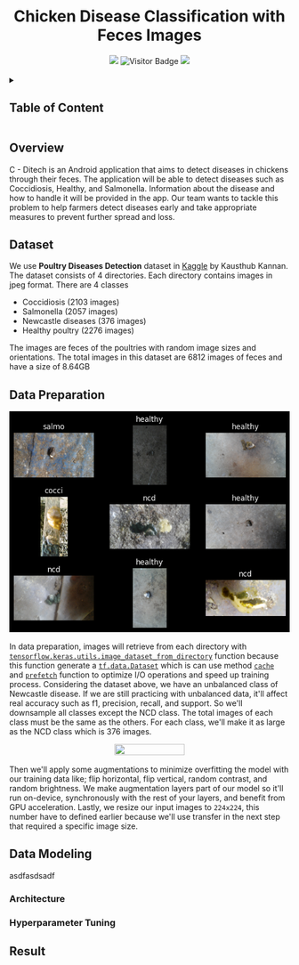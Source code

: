 <div align="center">
  
  # Chicken Disease Classification with Feces Images
  
  <img src="https://img.shields.io/github/repo-size/C-Ditech/ML?style=for-the-badge&color=darkgoldenrod">
  <img alt="Visitor Badge" src="https://visitor-badge.feriirawann.repl.co?username=C-Ditech&repo=ML&label=VISITOR&style=for-the-badge&color=238636&contentType=svg">
  <img src="https://img.shields.io/github/contributors/C-Ditech/ML?style=for-the-badge&color=blue"></br></br>
  
</div>

<details>
  
  <summary><h2>Table of Content</h2></summary>
  
  * [Overview](#overview)
  * [Dataset](#dataset)
  * [Data Preparation](#dataprep)
  * [Data Modeling](#datamodel)
    * [Architecture](#architecture)
    * [Hyperparameter Tuning](#tuning)
  * [Result](#result)
  
</details>

<h2 id="overview">Overview</h2>

C - Ditech is an Android application that aims to detect diseases in chickens through their feces. The application will be able to detect diseases such as Coccidiosis, Healthy, and Salmonella. Information about the disease and how to handle it will be provided in the app. Our team wants to tackle this problem to help farmers detect diseases early and take appropriate measures to prevent further spread and loss.

<h2 id="dataset">Dataset</h2>

We use **Poultry Diseases Detection** dataset in [Kaggle](https://www.kaggle.com/datasets/kausthubkannan/poultry-diseases-detection) by Kausthub Kannan. The dataset consists of 4 directories. Each directory contains images in jpeg format. There are 4 classes 

* Coccidiosis (2103 images)
* Salmonella (2057 images)
* Newcastle diseases (376 images)
* Healthy poultry (2276 images)

The images are feces of the poultries with random image sizes and orientations. The total images in this dataset are 6812 images of feces and have a size of 8.64GB
  
<h2 id="dataprep">Data Preparation</h2>

<div align="center">
  
  ![Sample Images](https://github.com/C-Ditech/ML/blob/main/assets/samples.png)
 
</div>

In data preparation, images will retrieve from each directory with [`tensorflow.keras.utils.image_dataset_from_directory`](https://www.tensorflow.org/api_docs/python/tf/keras/utils/image_dataset_from_directory) function because this function generate a [`tf.data.Dataset`](https://www.tensorflow.org/api_docs/python/tf/data/Dataset) which is can use method [`cache`](https://www.tensorflow.org/api_docs/python/tf/data/Dataset#cache) and [`prefetch`](https://www.tensorflow.org/api_docs/python/tf/data/Dataset#prefetch) function to optimize I/O operations and speed up training process. Considering the dataset above, we have an unbalanced class of Newcastle disease. If we are still practicing with unbalanced data, it'll affect real accuracy such as f1, precision, recall, and support. So we'll downsample all classes except the NCD class. The total images of each class must be the same as the others. For each class, we'll make it as large as the NCD class which is 376 images.

<div align="center">
    
  <img src="https://i1.wp.com/dataaspirant.com/wp-content/uploads/2020/08/17-undersampling.png" width=50% height=50%>
    
</div>

Then we'll apply some augmentations to minimize overfitting the model with our training data like; flip horizontal, flip vertical, random contrast, and random brightness. We make augmentation layers part of our model so it'll run on-device, synchronously with the rest of your layers, and benefit from GPU acceleration. Lastly, we resize our input images to `224x224`, this number have to defined earlier because we'll use transfer in the next step that required a specific image size.

<h2 id="datamodel">Data Modeling</h2>
asdfasdsadf

<h3 id="architecture">Architecture</h3>

<h3 id="tuning">Hyperparameter Tuning</h3>

<h2 id="result">Result</h2>


